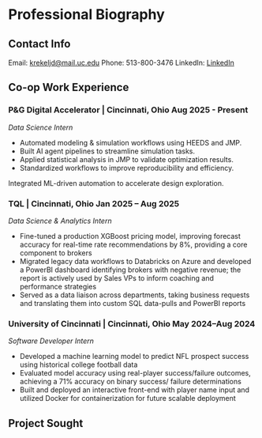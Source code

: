 # Professional Biography 

## Contact Info
Email: krekeljd@mail.uc.edu
Phone: 513-800-3476
LinkedIn: [LinkedIn](https://www.linkedin.com/in/jaredkrekeler/)

## Co-op Work Experience
### P&G Digital Accelerator | Cincinnati, Ohio Aug 2025 - Present
*Data Science Intern*
- Automated modeling & simulation workflows using HEEDS and JMP.
- Built AI agent pipelines to streamline simulation tasks.
- Applied statistical analysis in JMP to validate optimization results.
- Standardized workflows to improve reproducibility and efficiency.

Integrated ML-driven automation to accelerate design exploration.
### TQL | Cincinnati, Ohio Jan 2025 – Aug 2025
*Data Science & Analytics Intern*
- Fine-tuned a production XGBoost pricing model, improving forecast accuracy for real-time rate recommendations by
8%, providing a core component to brokers
- Migrated legacy data workflows to Databricks on Azure and developed a PowerBI dashboard identifying brokers with
negative revenue; the report is actively used by Sales VPs to inform coaching and performance strategies
- Served as a data liaison across departments, taking business requests and translating them into custom SQL data-pulls
and PowerBI reports

### University of Cincinnati | Cincinnati, Ohio May 2024–Aug 2024
*Software Developer Intern*
- Developed a machine learning model to predict NFL prospect success using historical college football data
- Evaluated model accuracy using real-player success/failure outcomes, achieving a 71% accuracy on binary success/
failure determinations
- Built and deployed an interactive front-end with player name input and utilized Docker for containerization for future
scalable deployment
## Project Sought

